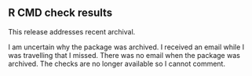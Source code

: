 ## R CMD check results

This release addresses recent archival. 

I am uncertain why the package was archived. I received an email while I was travelling that I missed. There was no email when the package was archived. The checks are no longer available so I cannot comment. 
